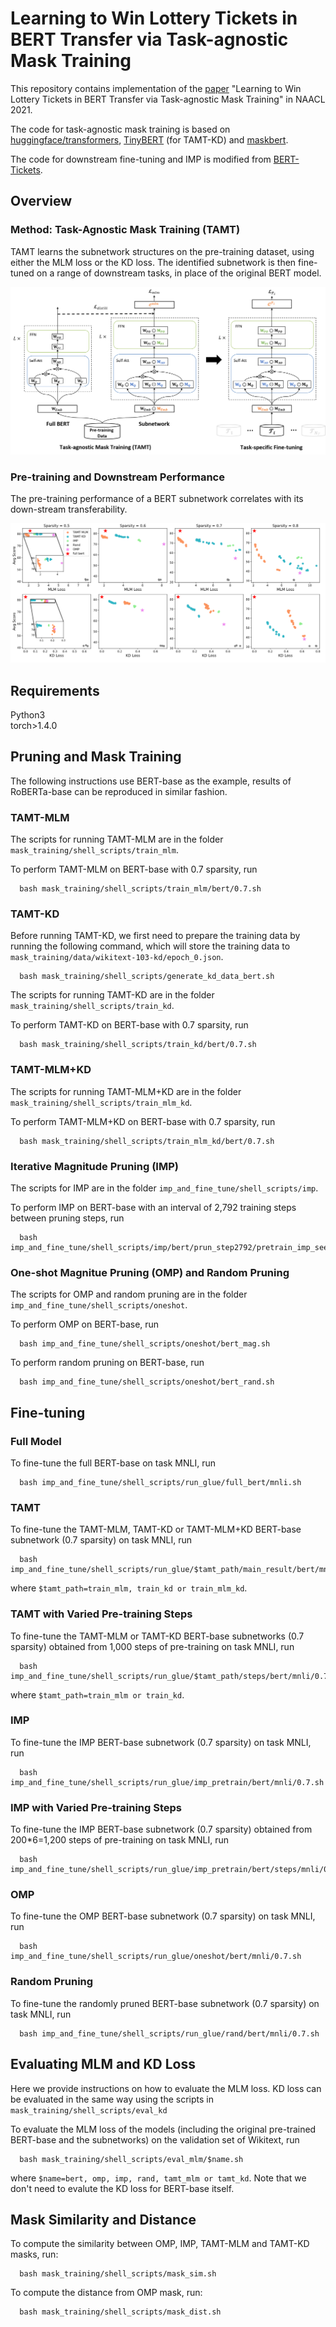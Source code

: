 # Learning to Win Lottery Tickets in BERT Transfer via Task-agnostic Mask Training

This repository contains implementation of the [paper](https://openreview.net/forum?id=BRelke4S5l9) "Learning to Win Lottery Tickets in BERT Transfer via Task-agnostic Mask Training" in NAACL 2021.

The code for task-agnostic mask training is based on [huggingface/transformers](https://github.com/huggingface/transformers), [TinyBERT](https://github.com/huawei-noah/Pretrained-Language-Model/tree/master/TinyBERT) (for TAMT-KD) and [maskbert](https://github.com/ptlmasking/maskbert).

The code for downstream fine-tuning and IMP is modified from [BERT-Tickets](https://github.com/VITA-Group/BERT-Tickets).


## Overview

### Method: Task-Agnostic Mask Training (TAMT)

TAMT learns the subnetwork structures on the pre-training dataset, using either the MLM loss or the KD loss. The identified subnetwork is then fine-tuned on a range of downstream tasks, in place of the original BERT model.

![](./figures/method.png)

### Pre-training and Downstream Performance

The pre-training performance of a BERT subnetwork correlates with its down-stream transferability.

![](./figures/loss_acc.PNG)



## Requirements

Python3 <br />
torch>1.4.0 <br />


## Pruning and Mask Training

The following instructions use BERT-base as the example, results of RoBERTa-base can be reproduced in similar fashion.

### TAMT-MLM
The scripts for running TAMT-MLM are in the folder `mask_training/shell_scripts/train_mlm`. 

To perform TAMT-MLM on BERT-base with 0.7 sparsity, run
```
  bash mask_training/shell_scripts/train_mlm/bert/0.7.sh
```

### TAMT-KD
Before running TAMT-KD, we first need to prepare the training data by running the following command, which will store the training data to `mask_training/data/wikitext-103-kd/epoch_0.json`.
```
  bash mask_training/shell_scripts/generate_kd_data_bert.sh
```

The scripts for running TAMT-KD are in the folder `mask_training/shell_scripts/train_kd`. 

To perform TAMT-KD on BERT-base with 0.7 sparsity, run
```
  bash mask_training/shell_scripts/train_kd/bert/0.7.sh
```

### TAMT-MLM+KD
The scripts for running TAMT-MLM+KD are in the folder `mask_training/shell_scripts/train_mlm_kd`. 

To perform TAMT-MLM+KD on BERT-base with 0.7 sparsity, run
```
  bash mask_training/shell_scripts/train_mlm_kd/bert/0.7.sh
```

### Iterative Magnitude Pruning (IMP)
The scripts for IMP are in the folder `imp_and_fine_tune/shell_scripts/imp`. 

To perform IMP on BERT-base with an interval of 2,792 training steps between pruning steps, run
```
  bash imp_and_fine_tune/shell_scripts/imp/bert/prun_step2792/pretrain_imp_seed1.sh
```

### One-shot Magnitue Pruning (OMP) and Random Pruning
The scripts for OMP and random pruning are in the folder `imp_and_fine_tune/shell_scripts/oneshot`. 

To perform OMP on BERT-base, run
```
  bash imp_and_fine_tune/shell_scripts/oneshot/bert_mag.sh
```

To perform random pruning on BERT-base, run
```
  bash imp_and_fine_tune/shell_scripts/oneshot/bert_rand.sh
```


## Fine-tuning

### Full Model
To fine-tune the full BERT-base on task MNLI, run
```
  bash imp_and_fine_tune/shell_scripts/run_glue/full_bert/mnli.sh
```

### TAMT
To fine-tune the TAMT-MLM, TAMT-KD or TAMT-MLM+KD BERT-base subnetwork (0.7 sparsity) on task MNLI, run
```
  bash imp_and_fine_tune/shell_scripts/run_glue/$tamt_path/main_result/bert/mnli/0.7.sh
```
where `$tamt_path=train_mlm, train_kd or train_mlm_kd`.

### TAMT with Varied Pre-training Steps
To fine-tune the TAMT-MLM or TAMT-KD BERT-base subnetworks (0.7 sparsity) obtained from 1,000 steps of pre-training on task MNLI, run
```
  bash imp_and_fine_tune/shell_scripts/run_glue/$tamt_path/steps/bert/mnli/0.7/step1000.sh
```
where `$tamt_path=train_mlm or train_kd`.

### IMP
To fine-tune the IMP BERT-base subnetwork (0.7 sparsity) on task MNLI, run
```
  bash imp_and_fine_tune/shell_scripts/run_glue/imp_pretrain/bert/mnli/0.7.sh
```

### IMP with Varied Pre-training Steps
To fine-tune the IMP BERT-base subnetwork (0.7 sparsity) obtained from 200*6=1,200 steps of pre-training on task MNLI, run
```
  bash imp_and_fine_tune/shell_scripts/run_glue/imp_pretrain/bert/steps/mnli/0.7/seed1/step200.sh
```

### OMP
To fine-tune the OMP BERT-base subnetwork (0.7 sparsity) on task MNLI, run
```
  bash imp_and_fine_tune/shell_scripts/run_glue/oneshot/bert/mnli/0.7.sh
```

### Random Pruning
To fine-tune the randomly pruned BERT-base subnetwork (0.7 sparsity) on task MNLI, run
```
  bash imp_and_fine_tune/shell_scripts/run_glue/rand/bert/mnli/0.7.sh
```


## Evaluating MLM and KD Loss
Here we provide instructions on how to evaluate the MLM loss. KD loss can be evaluated in the same way using the scripts in `mask_training/shell_scripts/eval_kd`

To evaluate the MLM loss of the models (including the original pre-trained BERT-base and the subnetworks) on the validation set of Wikitext, run
```
  bash mask_training/shell_scripts/eval_mlm/$name.sh
```
where `$name=bert, omp, imp, rand, tamt_mlm or tamt_kd`. Note that we don't need to evalute the KD loss for BERT-base itself.


## Mask Similarity and Distance
To compute the similarity between OMP, IMP, TAMT-MLM and TAMT-KD masks, run:
```
  bash mask_training/shell_scripts/mask_sim.sh
```

To compute the distance from OMP mask, run:
```
  bash mask_training/shell_scripts/mask_dist.sh
```
